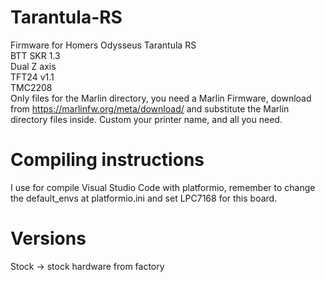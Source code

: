 # Tarantula-RS  
Firmware for Homers Odysseus Tarantula RS  
BTT SKR 1.3  
Dual Z axis  
TFT24 v1.1  
TMC2208  
Only files for the Marlin directory, you need a Marlin Firmware, download from https://marlinfw.org/meta/download/ and substitute the Marlin directory files inside. Custom your printer name, and all you need.  
  
# Compiling instructions  
I use for compile Visual Studio Code with platformio, remember to change the default_envs at platformio.ini and set LPC7168 for this board.  
  
# Versions 
Stock -> stock hardware from factory  
